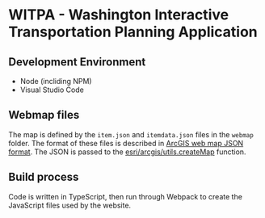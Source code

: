 WITPA - Washington Interactive Transportation Planning Application
==================================================================

## Development Environment ##

* Node (incliding NPM)
* Visual Studio Code

## Webmap files ##

The map is defined by the `item.json` and `itemdata.json` files in the `webmap` folder.
The format of these files is described in [ArcGIS web map JSON format]. The JSON is passed to
the [esri/arcgis/utils.createMap] function.

## Build process ##

Code is written in TypeScript, then run through Webpack to create the JavaScript files used by the website.

<!--
## jQuery ##

Currently using jQuery 2.1.4 due to [issue with later versions](https://github.com/jquery/jquery/issues/2804).
-->

[ArcGIS web map JSON format]:https://resources.arcgis.com/en/help/arcgis-web-map-json/
[esri/arcgis/utils.createMap]:https://developers.arcgis.com/javascript/3/jsapi/esri.arcgis.utils-amd.html#createmap
